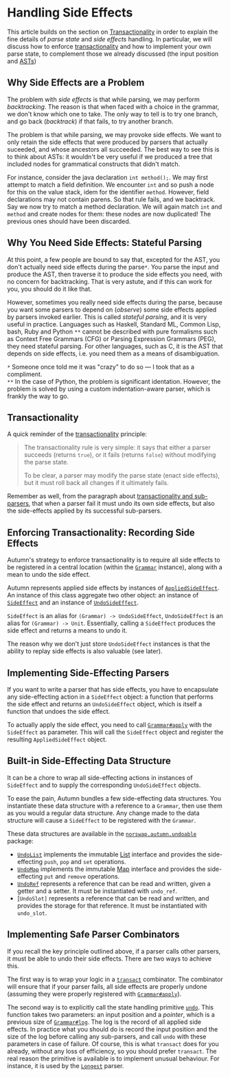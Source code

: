 # Handling Side Effects

This article builds on the section on [Transactionality] in order to explain the fine details
of *parse state* and *side effects* handling. In particular, we will discuss how to enforce
[transactionality] and how to implement your own parse state, to complement those we already
discussed (the input position and [ASTs])

[Transactionality]: 2-transactionality.md
[transactionality]: 2-transactionality.md#the-transactionality-principle

[ASTs]: 6-ast.md

## Why Side Effects are a Problem

The problem with *side effects* is that while parsing, we may perform *backtracking*. The reason
is that when faced with a choice in the grammar, we don't know which one to take. The only way to
tell is to try one branch, and go back (*backtrack*) if that fails, to try another branch.

The problem is that while parsing, we may provoke side effects. We want to only retain the
side effects that were produced by parsers that actually suceeded, and whose ancestors all
succeeded. The best way to see this is to think about ASTs: it wouldn't be very useful if we
produced a tree that included nodes for grammatical constructs that didn't match.

For instance, consider the java declaration `int method();`. We may first attempt to match a field
definition. We encounter `int` and so push a node for this on the value stack, idem for the
identifier `method`. However, field declarations may not contain parens. So that rule fails, and
we backtrack. Say we now try to match a method declaration. We will again match `int` and `method`
and create nodes for them: these nodes are now duplicated! The previous ones should have been
discarded.

## Why You Need Side Effects: Stateful Parsing

At this point, a few people are bound to say that, excepted for the AST, you don't actually need
side effects during the parse`*`. You parse the input and produce the AST, then traverse it to
produce the side effects you need, with no concern for backtracking. That is very astute, and if
this can work for you, you should do it like that.

However, sometimes you really need side effects during the parse, because you want some parsers to
depend on (*observe*) some side effects applied by parsers invoked earlier. This is called *stateful
parsing*, and it is very useful in practice. Languages such as Haskell, Standard ML, Common Lisp,
bash, Ruby and Python `**` cannot be described with pure formalisms such as Context Free Grammars
(CFG) or Parsing Expression Grammars (PEG), they need stateful parsing. For other languages, such as
C, it is the AST that depends on side effects, i.e. you need them as a means of disambiguation.

`*` Someone once told me it was "crazy" to do so — I took that as a compliment.  
`**` In the case of Python, the problem is significant identation. However, the problem is
solved by using a custom indentation-aware parser, which is frankly the way to go.

## Transactionality

A quick reminder of the [transactionality] principle:

> The transactionality rule is very simple: it says that either a parser succeeds (returns `true`), or
> it fails (returns `false`) without modifying the parse state.
>
>  To be clear, a parser may modify the parse state (enact side effects), but it must roll back all
>  changes if it ultimately fails.

Remember as well, from the paragraph about [transactionality and sub-parsers], that when
a parser fail it must undo its own side effects, but also the side-effects applied by its
successful sub-parsers.

[transactionality and sub-parsers]: 2-transactionality.md#transactionality-and-sub-parsers

## Enforcing Transactionality: Recording Side Effects

Autumn's strategy to enforce transactionality is to require all side effects to be registered in a
central location (within the [`Grammar`] instance), along with a mean to undo the side effect.

Autumn represents applied side effects by instances of [`AppliedSideEffect`]. An instance of this class
aggregate two other object: an instance of [`SideEffect`] and an instance of [`UndoSideEffect`].

`SideEffect` is an alias for `(Grammar) -> UndoSideEffect`, `UndoSideEffect` is an alias for
`(Grammar) -> Unit`. Essentially, calling a `SideEffect` produces the side effect and returns a
means to undo it.

The reason why we don't just store `UndoSideEffect` instances is that the ability to replay side
effects is also valuable (see later).

[`Grammar`]: ../API/grammar.md
[`SideEffect`]: ../API/side-effects.md#sideeffect
[`AppliedSideEffect`]: ../API/side-effects.md#appliedsideeffect
[`UndoSideEffect`]: ../API/side-effects.md#undosideeffect

## Implementing Side-Effecting Parsers

If you want to write a parser that has side effects, you have to encapsulate any side-effecting
action in a `SideEffect` object: a function that performs the side effect and returns an
`UndoSideEffect` object, which is itself a function that undoes the side effect.

To actually apply the side effect, you need to call [`Grammar#apply`] with the `SideEffect` as
parameter. This will call the `SideEffect` object and register the resulting `AppliedSideEffect`
object.
 
[`Grammar#apply`]: ../API/grammar.md#apply

## Built-in Side-Effecting Data Structure

It can be a chore to wrap all side-effecting actions in instances of `SideEffect` and to supply
the corresponding `UndoSideEffect` objects.

To ease the pain, Autumn bundles a few side-effecting data structures. You instantiate these data
structure with a reference to a `Grammar`, then use them as you would a regular data structure. Any
change made to the data structure will cause a `SideEffect` to be registered with the `Grammar`.

These data structures are available in the [`norswap.autumn.undoable`] package:

- [`UndoList`] implements the immutable [List] interface and provides the side-effecting `push`,
  `pop` and `set` operations.
- [`UndoMap`] implements the immutable [Map] interface and provides the side-effecting
  `put` and `remove` operations.
- [`UndoRef`] represents a reference that can be read and written, given a getter and a setter.
  It must be instantiated with `undo_ref`.
- [`UndoSlot]` represents a reference that can be read and written, and provides the storage for
  that reference. It must be instantiated with `undo_slot`.

[`UndoList`]: ../API/undoable/undo-list.md
[`UndoMap`]: ../API/undoable/undo-map.md
[`UndoRef`]: ../API/undoable/undo-ref.md#undoref
[`UndoSlot`]: ../API/undoable/undo-ref.md#undoslot
[List]: https://kotlinlang.org/api/latest/jvm/stdlib/kotlin.collections/-list/
[Map]: https://kotlinlang.org/api/latest/jvm/stdlib/kotlin.collections/-map/
[`norswap.autumn.undoable`]: ../API/undoable/README.md
 
## Implementing Safe Parser Combinators

If you recall the key principle outlined above, if a parser calls other parsers, it must be able
to undo their side effects. There are two ways to achieve this.

The first way is to  wrap your logic in a [`transact`] combinator. The combinator will ensure that
if your parser fails, all side effects are properly undone (assuming they were properly registered
with [`Grammar#apply`]).

The second way is to explicitly call the state handling primitive [`undo`]. This function takes two
parameters: an input position and a *pointer*, which is a previous size of [`Grammar#log`]. The log
is the record of all applied side effects. In practice what you should do is record the input
position and the size of the log before calling any sub-parsers, and call `undo` with these
parameters in case of failure. Of course, this is what `transact` does for you already, without any
loss of efficiency, so you should prefer `transact`. The real reason the primitive is available
is to implement unusual behaviour. For instance, it is used by the [`Longest`] parser.

[`transact`]: ../API/parsers/misc.md#transact
[`undo`]: ../API/grammar.md#undo
[`Grammar#log`]: ../API/grammar.md#log
[`Longest`]: ../API/parsers/choice.md#Longest